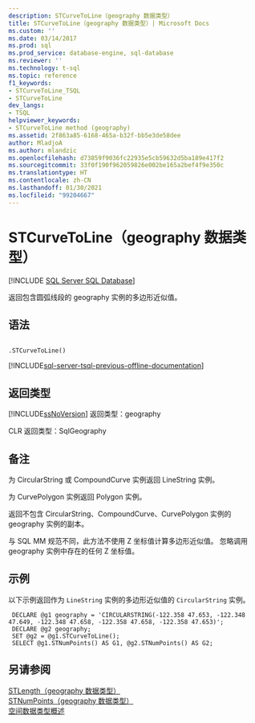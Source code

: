```yaml
---
description: STCurveToLine（geography 数据类型）
title: STCurveToLine（geography 数据类型）| Microsoft Docs
ms.custom: ''
ms.date: 03/14/2017
ms.prod: sql
ms.prod_service: database-engine, sql-database
ms.reviewer: ''
ms.technology: t-sql
ms.topic: reference
f1_keywords:
- STCurveToLine_TSQL
- STCurveToLine
dev_langs:
- TSQL
helpviewer_keywords:
- STCurveToLine method (geography)
ms.assetid: 2f863a85-6168-465a-b32f-bb5e3de58dee
author: MladjoA
ms.author: mlandzic
ms.openlocfilehash: d73859f9036fc22935e5cb59632d5ba189e417f2
ms.sourcegitcommit: 33f0f190f962059826e002be165a2bef4f9e350c
ms.translationtype: HT
ms.contentlocale: zh-CN
ms.lasthandoff: 01/30/2021
ms.locfileid: "99204667"
---
```

# <a name="stcurvetoline-geography-data-type"></a>STCurveToLine（geography 数据类型）
[!INCLUDE [SQL Server SQL Database](../../includes/applies-to-version/sql-asdb.md)]

  返回包含圆弧线段的 geography 实例的多边形近似值。  
  
## <a name="syntax"></a>语法  
  
```  
  
.STCurveToLine()  
```  
  
[!INCLUDE[sql-server-tsql-previous-offline-documentation](../../includes/sql-server-tsql-previous-offline-documentation.md)]

## <a name="return-types"></a>返回类型
 [!INCLUDE[ssNoVersion](../../includes/ssnoversion-md.md)] 返回类型：geography  
  
 CLR 返回类型：SqlGeography  
  
## <a name="remarks"></a>备注  
 为 CircularString 或 CompoundCurve 实例返回 LineString 实例。  
  
 为 CurvePolygon 实例返回 Polygon 实例。  
  
 返回不包含 CircularString、CompoundCurve、CurvePolygon 实例的 geography 实例的副本。  
  
 与 SQL MM 规范不同，此方法不使用 Z 坐标值计算多边形近似值。 忽略调用 geography 实例中存在的任何 Z 坐标值。  
  
## <a name="examples"></a>示例  
 以下示例返回作为 `LineString` 实例的多边形近似值的 `CircularString` 实例。  
  
```
 DECLARE @g1 geography = 'CIRCULARSTRING(-122.358 47.653, -122.348 47.649, -122.348 47.658, -122.358 47.658, -122.358 47.653)';  
 DECLARE @g2 geography;  
 SET @g2 = @g1.STCurveToLine();  
 SELECT @g1.STNumPoints() AS G1, @g2.STNumPoints() AS G2;
 ```  
  
## <a name="see-also"></a>另请参阅  
 [STLength（geography 数据类型）](../../t-sql/spatial-geography/stlength-geography-data-type.md)   
 [STNumPoints（geography 数据类型）](../../t-sql/spatial-geography/stnumpoints-geography-data-type.md)   
 [空间数据类型概述](../../relational-databases/spatial/spatial-data-types-overview.md)  
  
  
